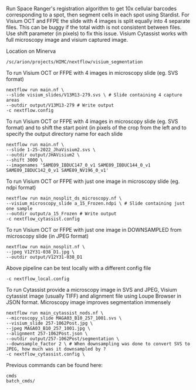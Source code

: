 Run Space Ranger's registration algorithm to get 10x cellular barcodes corresponding to a spot, then segment cells in each spot using Stardist. For Visium OCT and FFPE the slide with 4 images is split equally into 4 separate files. This can be buggy if the total width is not consistent between files. Use shift parameter (in pixels) to fix this issue. Visium Cytassist works with full microscopy image and visium captured image.

Location on Minerva
```
/sc/arion/projects/HIMC/nextflow/visium_segmentation
```

To run Visium OCT or FFPE with 4 images in microscopy slide (eg. SVS format)
```
nextflow run main.nf \
--slide visium_slides/V13M13-279.svs \ # Slide containing 4 capture areas
--outdir output/V13M13-279 # Write output
-c nextflow.config
```

To run Visium OCT or FFPE with 4 images in microscopy slide (eg. SVS format) and to shift the start point (in pixels of the crop from the left and to specify the output directory name for each slide

```
nextflow run main.nf \
--slide 1-25-2022_JhaVisium2.svs \
--outdir output/JHAVisium2 \
--shift 3000 \
--imagenames 'SAME09_IBDUC147_0_v1 SAME09_IBDUC144_0_v1 SAME09_IBDUC142_0_v1 SAME09_NV196_0_v1'
```

To run Visium OCT or FFPE with just one image in microscopy slide (eg. ndpi format)
```
nextflow run main_nosplit_ds_microscopy.nf \
--visium_microscopy_slide a_15_Frozen.ndpi \ # Slide containing just one sample
--outdir output/a_15_Frozen # Write output
-c nextflow_cytassist.config
```

To run Visium OCT or FFPE with just one image in DOWNSAMPLED from microscopy slide (in JPEG format)
```
nextflow run main_nosplit.nf \
--jpeg V12Y31-038_D1.jpg \
--outdir output/V12Y31-038_D1
```

Above pipeline can be test locally with a different config file
```
-c nextflow_local.config
```

To run Cytassist provide a microscopy image in SVS and JPEG, Visium cytassist image (usually TIFF) and alignment file using Loupe Browser in JSON format. Microscopy image improves segmentation immensely
```
nextflow run main_cytassist_nods.nf \
--microscopy_slide MAGA03_B10_257_1001.svs \
--visium_slide 257-1062Post.jpg \
--jpeg MAGA03_B10_257_1001.jpg \
--alignment 257-1062Post.json \
--outdir output/257-1062Post/segmentation \
--downsample_factor 2 \ # When downsampling was done to convert SVS to JPEG, how much was it downsampled by ?
-c nextflow_cytassist.config \
```

Previous commands can be found here:
```
cmds
batch_cmds/
```


